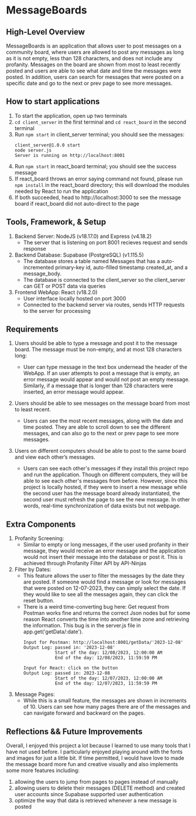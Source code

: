 # MessageBoards

## High-Level Overview
MessageBoards is an application that allows user to post messages on a community board, where users are allowed to post any messages as long as it is not empty, less than 128 characters, and does not include any profanity. Messages on the board are shown from most to least recently posted and users are able to see what date and time the messages were posted. In addition, users can search for messages that were posted on a specific date and go to the next or prev page to see more messages. 

## How to start applications
1. To start the application, open up two terminals
2. ```cd client_server``` in the first terminal and ```cd react_board``` in the second terminal
2. Run ```npm start``` in client_server terminal; you should see the messages: 
    ```
    client_server@1.0.0 start
    node server.js
    Server is running on http://localhost:8001
    ```
3. Run ```npm start``` in react_board terminal;  you should see the success message
4. If react_board throws an error saying command not found, please run ```npm install``` in the react_board directory; this will download the modules needed by React to run the application
5. If both succeeded, head to http://localhost:3000 to see the message board if react_board did not auto-direct to the page

## Tools, Framework, & Setup
1. Backend Server: NodeJS (v18.17.0) and Express (v4.18.2)
    - The server that is listening on port 8001 recieves request and sends response
2. Backend Database: Supabase (PostgreSQL) (v1.115.5)
    - The database stores a table named Messages that has a auto-incremented primary-key id, auto-filled timestamp created_at, and a message_body. 
    - The database is connected to the client_server so the client_server can GET or POST data via queries
3. Frontend WebApp: React (v18.2.0)
    - User interface locally hosted on port 3000
    - Connected to the backend server via routes, sends HTTP requests to the server for processing

## Requirements
1. Users should be able to type a message and post it to the message board. The message must be non-empty, and at most 128 characters long:
    - User can type message in the text box undernead the header of the WebApp. If an user attempts to post a message that is empty, an error message would appear and would not post an empty message. Similarly, if a message that is longer than 128 characters were inserted, an error message would appear. 

2. Users should be able to see messages on the message board from most to least recent.
    - Users can see the most recent messages, along with the date and time posted. They are able to scroll down to see the different messages, and can also go to the next or prev page to see more messages.

3. Users on different computers should be able to post to the same board and view each other’s messages.
    - Users can see each other's messages if they install this project repo and run the application. Though on different computers, they will be able to see each other's messages from before. However, since this project is locally hosted, if they were to insert a new message while the second user has the message board already instantiated, the second user must refresh the page to see the new message. In other words, real-time synchronization of data exists but not webpage. 

## Extra Components
1. Profanity Screening:
    - Similar to empty or long messages, if the user used profanity in their message, they would receive an error message and the application would not insert their message into the database or post it. This is achieved through Profanity Filter API by API-Ninjas
2. Filter by Dates:
    - This feature allows the user to filter the messages by the date they are posted. If someone would find a message or look for messages that were posted on 12-07-2023, they can simply select the date. If they would like to see all the messages again, they can click the reset button. 
    - There is a weird time-converting bug here: Get request from Postman  works fine and returns the correct Json nodes but for some reason React converts the time into another time zone and retrieving the information. This bug is in the server.js file in app.get('getData/:date').
        ```
        Input for Postman: http://localhost:8001/getData/'2023-12-08'
        Output Log: passed in: '2023-12-08'
                    Start of the day: 12/08/2023, 12:00:00 AM
                    End of the day: 12/08/2023, 11:59:59 PM
        ```
        ```
        Input for React: click on the button
        Output Log: passed in: 2023-12-08
                    Start of the day: 12/07/2023, 12:00:00 AM
                    End of the day: 12/07/2023, 11:59:59 PM
        ```
3. Message Pages:
    - While this is a small feature, the messages are shown in increments of 10. Users can see how many pages there are of the messages and can navigate forward and backward on the pages. 

## Reflections && Future Improvements
Overall, I enjoyed this project a lot because I learned to use many tools that I have not used before. I particularly enjoyed playing around with the fonts and images for just a little bit. If time permitted, I would have love to made the message board more fun and creative visually and also implements some more features including: 

1. allowing the users to jump from pages to pages instead of manually 
2. allowing users to delete their messages (DELETE method) and created user accounts since Supabase supported user authentication
3. optimize the way that data is retrieved whenever a new message is posted 

